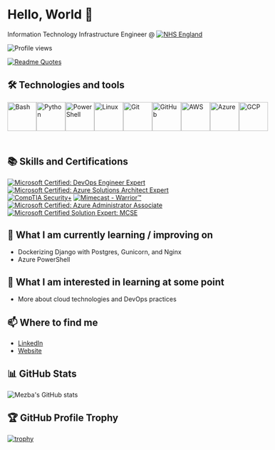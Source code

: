 # Hello, World 👋

Information Technology Infrastructure Engineer @ [![NHS England](https://upload.wikimedia.org/wikipedia/commons/thumb/e/ed/NHS_England_logo.svg/91px-NHS_England_logo.svg.png?20211229025249)](https://www.england.nhs.uk/)



![Profile views](https://gpvc.arturio.dev/mezbauddin)

[![Readme Quotes](https://quotes-github-readme.vercel.app/api?type=horizontal&theme=algolia&quote=Technology%20is%20a%20tool%20for%20exploring%20the%20world,%20philosophy%20is%20a%20way%20of%20understanding%20it,%20leadership%20is%20a%20skill%20for%20influencing%20it,%20and%20learning%20is%20a%20process%20of%20adapting%20to%20it.&author=Mezba%20Uddin)](https://github.com/piyushsuthar/github-readme-quotes)


## 🛠️ Technologies and tools

<div style="display: flex; align-items: center; padding-bottom: 25px;">
    <img src="https://upload.wikimedia.org/wikipedia/commons/4/4b/Bash_Logo_Colored.svg" alt="Bash" height="65px">
    <img src="https://upload.wikimedia.org/wikipedia/commons/c/c3/Python-logo-notext.svg" alt="Python" height="65px">
    <img src="https://upload.wikimedia.org/wikipedia/commons/2/2f/PowerShell_5.0_icon.png" alt="PowerShell" height="65px">
    <img src="https://upload.wikimedia.org/wikipedia/commons/3/35/Tux.svg" alt="Linux" height="65px">
    <img src="https://upload.wikimedia.org/wikipedia/commons/3/3f/Git_icon.svg" alt="Git" height="65px">
    <img src="https://upload.wikimedia.org/wikipedia/commons/9/91/Octicons-mark-github.svg" alt="GitHub" height="65px">
    <img src="https://upload.wikimedia.org/wikipedia/commons/9/93/Amazon_Web_Services_Logo.svg" alt="AWS" height="65px">
    <img src="https://upload.wikimedia.org/wikipedia/commons/a/a8/Microsoft_Azure_Logo.svg" alt="Azure" height="65px">
    <img src="https://upload.wikimedia.org/wikipedia/commons/5/53/Google_%22G%22_Logo.svg" alt="GCP" height="65px">
</div>





## 📚 Skills and Certifications

[![Microsoft Certified: DevOps Engineer Expert](https://images.credly.com/size/110x110/images/c3ab66f8-5d59-4afa-a6c2-0ba30a1989ca/CERT-Expert-DevOps-Engineer-600x600.png)](CREDLY_BADGE_LINK)
[![Microsoft Certified: Azure Solutions Architect Expert](https://images.credly.com/size/110x110/images/987adb7e-49be-4e24-b67e-55986bd3fe66/azure-solutions-architect-expert-600x600.png)](CREDLY_BADGE_LINK)
[![CompTIA Security+](https://images.credly.com/size/110x110/images/74790a75-8451-400a-8536-92d792c5184a/CompTIA_Security_2Bce.png)](CREDLY_BADGE_LINK)
[![Mimecast - Warrior™](https://images.credly.com/size/110x110/images/e312fee3-7d04-48df-9daf-76d83940cd8a/image.png)](CREDLY_BADGE_LINK)
[![Microsoft Certified: Azure Administrator Associate](https://images.credly.com/size/110x110/images/336eebfc-0ac3-4553-9a67-b402f491f185/azure-administrator-associate-600x600.png)](CREDLY_BADGE_LINK)
[![Microsoft Certified Solution Expert: MCSE](https://images.credly.com/size/110x110/images/1f573e41-f5bf-48ed-a22c-171f0b889e4f/MCSE_Productivity-01.png)](CREDLY_BADGE_LINK)



## 🌱 What I am currently learning / improving on

- Dockerizing Django with Postgres, Gunicorn, and Nginx
- Azure PowerShell

## 🤔 What I am interested in learning at some point

- More about cloud technologies and DevOps practices

## 📫 Where to find me

- [LinkedIn](https://www.linkedin.com/in/mezbauddin/)
- [Website](https://mezbauddin.com)

## 📊 GitHub Stats

![Mezba's GitHub stats](https://github-readme-stats.vercel.app/api?username=mezbauddin&show_icons=true&theme=radical)

## 🏆 GitHub Profile Trophy

[![trophy](https://github-profile-trophy.vercel.app/?username=mezbauddin&theme=onedark)](https://github.com/ryo-ma/github-profile-trophy)

